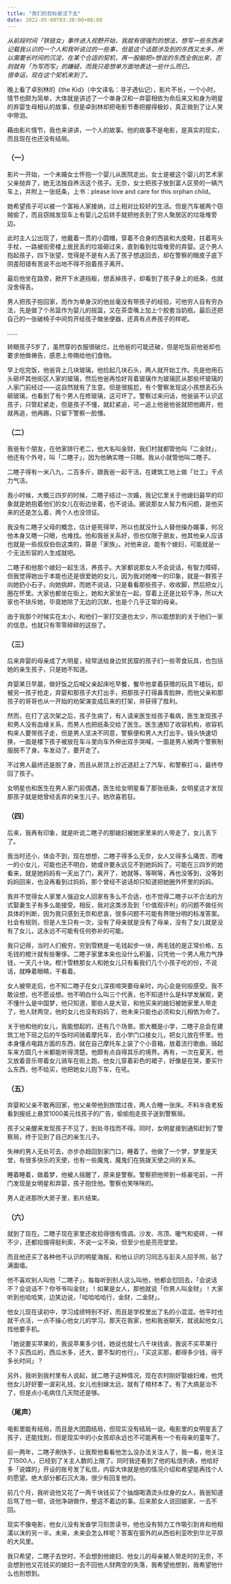```yaml
---
title: "我们的目标是活下去"
date: 2022-05-08T03:30:00+08:00
---
```


*从前段时间「铁链女」事件进入视野开始，我就有很强烈的想法，想写一些东西来记载我认识的一个人和我听说过的一些事，但是这个话题涉及到的东西又太多，所以需要长时间的沉淀，在某个合适的契机，再一股脑把>想说的东西全倒出来，否则就有「为写而写」的嫌疑，而我只是想单方面地表达一些什么而已。  
很幸运，现在这个契机来到了。*

晚上看了卓别林的《the Kid》（中文译名：寻子遇仙记），影片不长，一个小时，情节也颇为简单，大体就是讲述了一个单身汉和一弃婴相依为命后来又和身为明星的弃婴生母相认的故事，但是卓别林却把电影节奏把握得极妙，真正做到了让人笑中带泪。

藉由影片情节，我也来讲讲，一个人的故事。他的故事不是电影，是真实的现实，而且现在也还没有结局。

### （一）

影片一开始，一个未婚女士怀抱一个婴儿从医院走出，女士是被这个婴儿的艺术家父亲抛弃了，她无法独自养活这个孩子。无奈，女士把孩子放到富人区旁的一辆汽车上，并附上一张纸条，上书：please love and care for this orphan child。

她希望孩子可以被一个富裕人家接纳，过上相对比较好的生活。但是汽车被两个窃贼偷了，而且窃贼发现车上有婴儿之后转手就把他丢到了穷人聚居区的垃圾堆旁边。

此时主人公出现了，他戴着一贯的小圆帽，穿着不合身的西装和大皮鞋，拄着弯头手杖，一路被街旁楼上居民丢的垃圾砸过来，直到看到垃圾堆旁的弃婴。这个男人抱起孩子，四下张望，觉得是不是有人丢了孩子想送回去，却在警察的眼皮子底下阴差阳错有苦说不出地不得不抱着孩子离开。

最后他坐在路旁，掀开下水道挡板，想丢掉孩子，却看到了孩子身上的纸条，也就没舍得丢。

男人把孩子抱回家，而作为单身汉的他丝毫没有带孩子的经验，可他穷人自有穷办法，先是做了个吊篮作为婴儿的摇篮，又在茶壶嘴上加上个胶套当奶瓶，最后还把自己的一张破椅子中间剪开给孩子做坐便器，还真有点养孩子的样呢。

……

转眼孩子5岁了，虽然穿的衣服很破烂，比他爸的可能还破，但是吃饭前他爸却也要求他做祷告，感恩上帝赐给他们食物。

早上吃完饭，他爸背上几块玻璃，他捡起几块石头，两人就开始工作。先是他用石头砸坏其他街区人家的玻璃，然后他爸再恰好背着玻璃作为玻璃匠从那些坏玻璃的人家门前经过——这自然就有了生意。但是很尴尬，有个警察发现这小孩想丢石头砸玻璃，也看到了有个男人在修玻璃，这可坏了。警察过来问话，他爸装不认识这孩子，只管赶紧走，但是孩子不懂，就赶紧追，可一追上他爸他爸就把他踢开，他就再追，他再踢，只留下警察一脸懵。

### （二）

我爸有个朋友，在他家排行老二，他大名叫金财，我们村就都管他叫「二金财」，他还有个外号，叫「二瞎子」，因为他确实瞎一只眼。我从小就管他叫二瞎子。

二瞎子得有一米八九，二百多斤，跟我爸一起干活，在建筑工地上做「壮工」干点力气活。

我小时候，大概三四岁的时候，二瞎子结过一次婚，我记忆里关于他媳妇最早的印象就是她抱着他们的女儿在街边坐着，也不说话。据说那女人智力有问题，是他买来的还是怎么着，两个人也没领证。

我没有二瞎子父母的概念，估计是死得早，所以也就没什么人替他操办婚事，何况他本身又瞎一只眼，也难找。他和我爸关系好，但也仅限于朋友，他其他亲人应该也就是一些叔叔伯伯这类的，算是「家族」。对他来说，能有个媳妇，可能就是一个无法形容的人生成就吧。

二瞎子和他那个媳妇一起生活，养孩子。大家都说那女人不会说话，有智力障碍，但我觉得她出于本能也还是很爱她的女儿，因为我对她唯一的印象，就是一群孩子向她扔小石子，向她挑衅，而她不说话，只是看看那些孩子，收收脚，然后把女儿圈在怀里。大家也都坐在街上，她和大家坐在一起，穿着上还是比较干净，所以大家也不排斥她，毕竟她除了无边的沉默，也是个几乎正常的母亲。

由于我那个时候实在太小，和他们一家打交道也太少，所以能想到的关于他们一家的信息，也就只有零零碎碎的这些了。

### （三）

后来弃婴的母亲成了大明星，经常送给身边贫民窟的孩子们一些零食玩具，也包括她的亲生孩子，只是她不知道。

弃婴某日早晨，做好饭之后喊父亲起床吃早餐，餐毕他拿着获赠的玩具下楼玩，却被另一孩子抢走，弃婴和那孩子大打出手，把那孩子打得鼻青脸肿，而他父亲和那孩子的哥哥也从一开始的劝架演变成后来的打架，并获得了胜利。

然而，在打了这次架之后，孩子生病了，有人请来医生给孩子看病，医生发现孩子和男人没有血缘关系，而男人也把纸条交给了医生。医生通知了收容机构，收容机构来人要带孩子走，但是男人坚决不同意，警察便和男人大打出手。镜头快速切换，一面是楼下孩子被放在车斗里向车外伸出双手哭喊，一面是男人被两个警察制服脱不了身。车发动了，要开走了。

不过男人最终还是脱了身，而且从房顶上抄近道赶上了汽车，和警察打斗，最终夺回了孩子。

女明星也和医生在男人家门前偶遇，医生给女明星看了那张纸条，女明星这才发现那孩子就是她曾经丢弃的亲生儿子。她欣喜若狂。

### （四）

后来，我再有印象，就是听说二瞎子的那媳妇被她家里来的人带走了，女儿丢下了。

我当时还小，体会不到，现在想想，二瞎子得多么无奈，女人又得多么痛苦，而唯一的小女儿，可能也还不明白，她或许要永远见不到她妈妈了。可能在三四岁的她看来，就是她妈妈有一天出了门，离开了，她就等，等啊等，再也没等到，没等到妈妈回来，也没再看到过妈妈，那个曾经不说话却只知道把她圈外怀里的妈妈。

我并不觉得女人家里人强迫女人回家有多么不合适，也不觉得二瞎子以不合法的方式娶妻生子有多么能接受。相反，我对这类涉及到「价值观评判」的问题不做任何具体的判断，因为我只感到无奈和悲哀，很多问题不可能有界限分明的标准答案。社会有规则，但是人生只有一次，没有了母亲就是没有了母亲，没有了女儿就是没有了女儿，这永远不可能有任何弥补的可能。

我只记得，当时人们极穷，穷到雪糕是一毛钱起步一块，两毛钱的是正常价格，五毛钱的橙汁就有些奢侈。二瞎子家里本来也没什么积蓄，只凭他一个男人用力气挣钱，一天几十块。橙汁雪糕那女人和她女儿只有看我们几个小孩子吃的份，不说话，就睁着眼睛，干看着。

女人被带走后，也不知二瞎子在女儿深夜啼哭要母亲时，内心会是何般感受。我不敢设想，也不愿设想。他不明白什么叫三个代表，也不知道什么是科学发展观，更不懂什么是中国梦，他只知道，那些人是大官，和他买来的媳妇被她家里人带走了，他人财两空，他的女儿也没有妈妈了，他未来只能也必须和女儿相依为命了。

关于他和他的女儿，我能想起的，还有几个场景。那大概是小学，二瞎子总会在建筑工地下班之后的午饭时间骑着摩托车，去小学门口接女儿，把女儿放在怀里。他本身懂点电路方面的东西，就在自己摩托车上装了个小音箱，放着流行歌曲，骑起车来方圆几十米都能听得清楚。他颇有点自得其乐的境界。再有，一次在夏天，他又放着音乐带着女儿骑车在街上跑，他女儿穿着彩色的裙子，好像是在哭，要买什么东西，他不给买，他把她女儿抱下车，在吼。

### （五）

弃婴和父亲不敢再回家，他父亲带他到旅馆过夜，两人合睡一张床。不料半夜老板看到报纸上悬赏1000美元找孩子的广告，偷偷抱走孩子送到警察局。

孩子父亲醒来发现孩子不见了，到处寻找而不得。同时，女明星接到通知赶到了警察局，终于见到了自己的亲生儿子。

失神的男人无处可去，亦步亦趋回到家门口，睡着了。他做了一个梦，梦里是天堂，有很多快乐的天使，也有一些魔鬼，魔鬼们在挑拨天使之间的关系。

睡着睡着，做着梦，他被人摇醒了，原来是警察。警察把他带到一栋豪宅前，一开门发现是女明星和弃婴，孩子抱住他。警察也笑咪咪的。

男人走进那所大房子里，影片结束。

### （六）

就到了现在。二瞎子现在家里还收拾得很有情调。沙发、吊顶、暖气和瓷砖，一样不少，还都拾掇得挺利索，不说一尘不染，但至少也是亮亮堂堂。

而且他还买了各种他不认识的明星海报，和他认识的习同志与彭夫人招手照，贴了满面墙。

他不喜欢别人叫他「二瞎子」，每每听到别人这么叫他，他都会怼回去，「会说话不？会说话不？你爷爷叫金财」！如果是女人，那他就说「你男人叫金财」！大家听到也哈哈笑，边笑边说，「哈哈哈哈行，金财，二金财」。

他女儿现在读初中，学习成绩特别不好，而且是学校里出了名的小混混。他平时也就干点活，一点不操心他女儿的学习。那天在我家，他和我爸聊天，就说起他女儿找他要手机。

「她说要买苹果的，我说苹果多少钱，她说也就七八千块钱诶，我说不买苹果行不？买西瓜的，西瓜水多，还大，要不梨的也行」，「买这买那，都得多少钱，得干多长时间」？

另外，我听到我村里有人说起，就二瞎子这种情况，现在农村刚好娶媳妇难，他凭他女儿好好要一波彩礼钱，女儿也别嫁太远，就有了棺材本了。有了大病是治不了，但是点小毛病住几天院还是够。

### （尾声）

电影里能有结局，而且是大团圆结局，但现实没有结局一说。电影里的女明星丢了孩子，还能找到，但是现实中的小女孩却永远也不可能再有一个有母亲的童年了。

前一两年，二瞎子刷快手，让我帮他看看他怎么没办法关注人了，我一看，他关注了1500人，已经到了关主人数的上限了。同时我还看到了他的私信列表，他给好多「说媒的」开设的账号发了私信，内容大体就是他的情况介绍和希望能再找个人的愿望。绝大部分都石沉大海，很少有回复他的。

前几个月，我听说他又花了一两千块钱买了个抽烟喝酒烫头纹身的女人，我爸知道后骂了他一顿，说他净胡做作，整这不着边的事。后来那女人说回娘家，一去不回。

现实不像电影，他女儿没有发奋学习刻苦读书，他也没有努力工作吸引到肯和他相濡以沫的另一半。未来，未来会怎么样呢？答案在窗外的从西伯利亚吹到华北平原的大风里。

我只希望，二瞎子去世时，不会想到他媳妇、他女儿的母亲被人带走时的无奈，不会想到他又花钱买的媳妇一去不回他人财两空的失落，我希望他想到，我希望他什么也别想到。